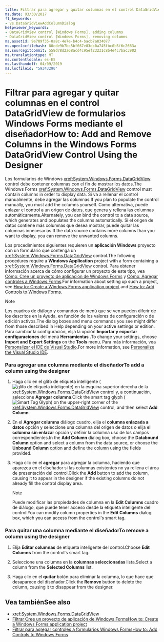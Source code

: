 ```yaml
---
title: Filtrar para agregar y quitar columnas en el control DataGridView de formularios Windows Forms mediante el diseñador
ms.date: 03/30/2017
f1_keywords:
- vs.DataGridViewAddColumnDialog
helpviewer_keywords:
- DataGridView control [Windows Forms], adding columns
- DataGridView control [Windows Forms], removing columns
ms.assetid: 9e709f35-0a8c-4e7e-b4c4-bacb7a834077
ms.openlocfilehash: 80ede9b7bc5bf667e03dc0a745fbc0b5f6c2663a
ms.sourcegitcommit: 558d78d2a68acd4c95ef23231c8b4e4c7bac3902
ms.translationtype: MT
ms.contentlocale: es-ES
ms.lasthandoff: 04/09/2019
ms.locfileid: "59343290"
---
```

# <a name="how-to-add-and-remove-columns-in-the-windows-forms-datagridview-control-using-the-designer"></a><span data-ttu-id="3298d-102">Filtrar para agregar y quitar columnas en el control DataGridView de formularios Windows Forms mediante el diseñador</span><span class="sxs-lookup"><span data-stu-id="3298d-102">How to: Add and Remove Columns in the Windows Forms DataGridView Control Using the Designer</span></span>
<span data-ttu-id="3298d-103">Los formularios de Windows <xref:System.Windows.Forms.DataGridView> control debe contener columnas con el fin de mostrar los datos.</span><span class="sxs-lookup"><span data-stu-id="3298d-103">The Windows Forms <xref:System.Windows.Forms.DataGridView> control must contain columns in order to display data.</span></span> <span data-ttu-id="3298d-104">Si va a rellenar el control manualmente, debe agregar las columnas.</span><span class="sxs-lookup"><span data-stu-id="3298d-104">If you plan to populate the control manually, you must add the columns yourself.</span></span> <span data-ttu-id="3298d-105">Como alternativa, puede enlazar el control a un origen de datos, que genera y rellena las columnas automáticamente.</span><span class="sxs-lookup"><span data-stu-id="3298d-105">Alternately, you can bind the control to a data source, which generates and populates the columns automatically.</span></span> <span data-ttu-id="3298d-106">Si el origen de datos contiene más columnas que desea mostrar, puede quitar las columnas innecesarias.</span><span class="sxs-lookup"><span data-stu-id="3298d-106">If the data source contains more columns than you want to display, you can remove the unwanted columns.</span></span>  
  
 <span data-ttu-id="3298d-107">Los procedimientos siguientes requieren un **aplicación Windows** proyecto con un formulario que contenga un <xref:System.Windows.Forms.DataGridView> control.</span><span class="sxs-lookup"><span data-stu-id="3298d-107">The following procedures require a **Windows Application** project with a form containing a <xref:System.Windows.Forms.DataGridView> control.</span></span> <span data-ttu-id="3298d-108">Para obtener información acerca de cómo configurar un proyecto de este tipo, vea [Cómo: Cree un proyecto de aplicación de Windows Forms](/visualstudio/ide/step-1-create-a-windows-forms-application-project) y [Cómo: Agregar controles a Windows Forms](how-to-add-controls-to-windows-forms.md).</span><span class="sxs-lookup"><span data-stu-id="3298d-108">For information about setting up such a project, see [How to: Create a Windows Forms application project](/visualstudio/ide/step-1-create-a-windows-forms-application-project) and [How to: Add Controls to Windows Forms](how-to-add-controls-to-windows-forms.md).</span></span>  
  
> [!NOTE]
>  <span data-ttu-id="3298d-109">Los cuadros de diálogo y comandos de menú que se ven pueden diferir de los descritos en la Ayuda, en función de los valores de configuración o de edición activos.</span><span class="sxs-lookup"><span data-stu-id="3298d-109">The dialog boxes and menu commands you see might differ from those described in Help depending on your active settings or edition.</span></span> <span data-ttu-id="3298d-110">Para cambiar la configuración, elija la opción **Importar y exportar configuraciones** del menú **Herramientas** .</span><span class="sxs-lookup"><span data-stu-id="3298d-110">To change your settings, choose **Import and Export Settings** on the **Tools** menu.</span></span> <span data-ttu-id="3298d-111">Para más información, vea [Personalizar el IDE de Visual Studio](/visualstudio/ide/personalizing-the-visual-studio-ide).</span><span class="sxs-lookup"><span data-stu-id="3298d-111">For more information, see [Personalize the Visual Studio IDE](/visualstudio/ide/personalizing-the-visual-studio-ide).</span></span>  
  
### <a name="to-add-a-column-using-the-designer"></a><span data-ttu-id="3298d-112">Para agregar una columna mediante el diseñador</span><span class="sxs-lookup"><span data-stu-id="3298d-112">To add a column using the designer</span></span>  
  
1. <span data-ttu-id="3298d-113">Haga clic en el glifo de etiqueta inteligente (![glifo de etiqueta inteligente](./media/vs-winformsmttagglyph.gif "VS_WinFormSmtTagGlyph")) en la esquina superior derecha de la <xref:System.Windows.Forms.DataGridView> control y, a continuación, seleccione **Agregar columna**.</span><span class="sxs-lookup"><span data-stu-id="3298d-113">Click the smart tag glyph (![Smart Tag Glyph](./media/vs-winformsmttagglyph.gif "VS_WinFormSmtTagGlyph")) on the upper-right corner of the <xref:System.Windows.Forms.DataGridView> control, and then select **Add Column**.</span></span>  
  
2. <span data-ttu-id="3298d-114">En el **Agregar columna** diálogo cuadro, elija el **columna enlazada a datos** opción y seleccione una columna del origen de datos o elija el **columna sin enlazar** opción y definir la columna uso de los campos correspondientes.</span><span class="sxs-lookup"><span data-stu-id="3298d-114">In the **Add Column** dialog box, choose the **Databound Column** option and select a column from the data source, or choose the **Unbound Column** option and define the column using the fields provided.</span></span>  
  
3. <span data-ttu-id="3298d-115">Haga clic en el **agregar** para agregar la columna, haciendo que aparezca en el diseñador si las columnas existentes no ya rellena el área de presentación del control.</span><span class="sxs-lookup"><span data-stu-id="3298d-115">Click the **Add** button to add the column, causing it to appear in the designer if the existing columns do not already fill the control display area.</span></span>  
  
    > [!NOTE]
    >  <span data-ttu-id="3298d-116">Puede modificar las propiedades de columna en la **Edit Columns** cuadro de diálogo, que puede tener acceso desde la etiqueta inteligente del control.</span><span class="sxs-lookup"><span data-stu-id="3298d-116">You can modify column properties in the **Edit Columns** dialog box, which you can access from the control's smart tag.</span></span>  
  
### <a name="to-remove-a-column-using-the-designer"></a><span data-ttu-id="3298d-117">Para quitar una columna mediante el diseñador</span><span class="sxs-lookup"><span data-stu-id="3298d-117">To remove a column using the designer</span></span>  
  
1. <span data-ttu-id="3298d-118">Elija **Editar columnas** de etiqueta inteligente del control.</span><span class="sxs-lookup"><span data-stu-id="3298d-118">Choose **Edit Columns** from the control's smart tag.</span></span>  
  
2. <span data-ttu-id="3298d-119">Seleccione una columna en la **columnas seleccionadas** lista.</span><span class="sxs-lookup"><span data-stu-id="3298d-119">Select a column from the **Selected Columns** list.</span></span>  
  
3. <span data-ttu-id="3298d-120">Haga clic en el **quitar** botón para eliminar la columna, lo que hace que desaparece del diseñador.</span><span class="sxs-lookup"><span data-stu-id="3298d-120">Click the **Remove** button to delete the column, causing it to disappear from the designer.</span></span>  
  
## <a name="see-also"></a><span data-ttu-id="3298d-121">Vea también</span><span class="sxs-lookup"><span data-stu-id="3298d-121">See also</span></span>

- <xref:System.Windows.Forms.DataGridView>
- [<span data-ttu-id="3298d-122">Filtrar Cree un proyecto de aplicación de Windows Forms</span><span class="sxs-lookup"><span data-stu-id="3298d-122">How to: Create a Windows Forms application project</span></span>](/visualstudio/ide/step-1-create-a-windows-forms-application-project)
- [<span data-ttu-id="3298d-123">Filtrar para agregar controles a formularios Windows Forms</span><span class="sxs-lookup"><span data-stu-id="3298d-123">How to: Add Controls to Windows Forms</span></span>](how-to-add-controls-to-windows-forms.md)
